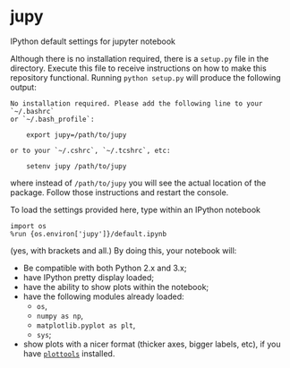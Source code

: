# jupy
IPython default settings for jupyter notebook

Although there is no installation required, there is a `setup.py` file in the directory. Execute this file to receive instructions on how to make this repository functional. Running `python setup.py` will produce the following output:

```
No installation required. Please add the following line to your `~/.bashrc` 
or `~/.bash_profile`:

    export jupy=/path/to/jupy

or to your `~/.cshrc`, `~/.tcshrc`, etc:

    setenv jupy /path/to/jupy
```

where instead of `/path/to/jupy` you will see the actual location of the package. Follow those instructions and restart the console.

To load the settings provided here, type within an IPython notebook

```
import os
%run {os.environ['jupy']}/default.ipynb
```

(yes, with brackets and all.) By doing this, your notebook will:
  * Be compatible with both Python 2.x and 3.x;
  * have IPython pretty display loaded;
  * have the ability to show plots within the notebook;
  * have the following modules already loaded: 
    * `os`,
    * `numpy as np`,
    * `matplotlib.pyplot as plt`,
    * `sys`;
  * show plots with a nicer format (thicker axes, bigger labels, etc), if you have [`plottools`](https://github.com/cristobal-sifon/plottools) installed.
